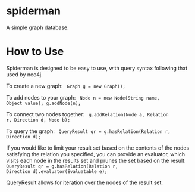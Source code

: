 spiderman
=========

A simple graph database.

How to Use
==========

Spiderman is designed to be easy to use, with query syntax following that used by neo4j.

To create a new graph:
<code>
Graph g = new Graph();
</code>

To add nodes to your graph:
<code>
Node n = new Node(String name, Object value);
g.addNode(n);
</code>

To connect two nodes together:
<code>
g.addRelation(Node a, Relation r, Direction d, Node b);
</code>

To query the graph:
<code>
QueryResult qr = g.hasRelation(Relation r, Direction d);
</code>

If you would like to limit your result set based on the contents of the nodes satisfying the relation you specified, you can provide an evaluator, which visits each node in the results set and prunes the set based on the result.
<code>
QueryResult qr = g.hasRelation(Relation r, Direction d).evaluator(Evaluatable e);
</code>


QueryResult allows for iteration over the nodes of the result set.

